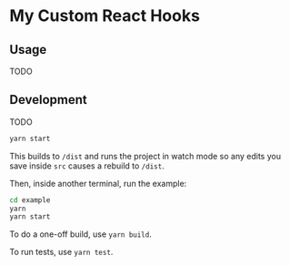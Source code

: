 # My Custom React Hooks

## Usage

TODO

## Development

TODO

```bash
yarn start
```

This builds to `/dist` and runs the project in watch mode so any edits you save
inside `src` causes a rebuild to `/dist`.

Then, inside another terminal, run the example:

```bash
cd example
yarn
yarn start
```

To do a one-off build, use `yarn build`.

To run tests, use `yarn test`.
